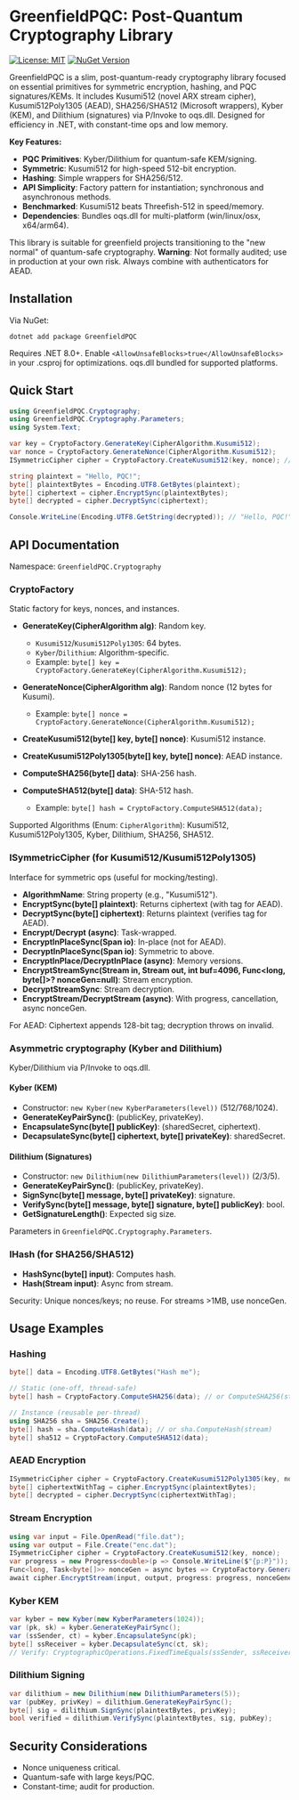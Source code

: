 # GreenfieldPQC: Post-Quantum Cryptography Library

[![License: MIT](https://img.shields.io/badge/License-MIT-yellow.svg)](https://opensource.org/licenses/MIT)
[![NuGet Version](https://img.shields.io/nuget/v/GreenfieldPQC.svg)](https://www.nuget.org/packages/GreenfieldPQC/)

GreenfieldPQC is a slim, post-quantum-ready cryptography library focused on essential primitives for symmetric encryption, hashing, and PQC signatures/KEMs. It includes Kusumi512 (novel ARX stream cipher), Kusumi512Poly1305 (AEAD), SHA256/SHA512 (Microsoft wrappers), Kyber (KEM), and Dilithium (signatures) via P/Invoke to oqs.dll. Designed for efficiency in .NET, with constant-time ops and low memory.

**Key Features:**
- **PQC Primitives**: Kyber/Dilithium for quantum-safe KEM/signing.  
- **Symmetric**: Kusumi512 for high-speed 512-bit encryption.  
- **Hashing**: Simple wrappers for SHA256/512.  
- **API Simplicity**: Factory pattern for instantiation; synchronous and asynchronous methods.  
- **Benchmarked**: Kusumi512 beats Threefish-512 in speed/memory.  
- **Dependencies**: Bundles oqs.dll for multi-platform (win/linux/osx, x64/arm64).  

This library is suitable for greenfield projects transitioning to the "new normal" of quantum-safe cryptography. **Warning**: Not formally audited; use in production at your own risk. Always combine with authenticators for AEAD.

## Installation

Via NuGet:
```
dotnet add package GreenfieldPQC
```

Requires .NET 8.0+. Enable `<AllowUnsafeBlocks>true</AllowUnsafeBlocks>` in your .csproj for optimizations. oqs.dll bundled for supported platforms.

## Quick Start
```csharp
using GreenfieldPQC.Cryptography;
using GreenfieldPQC.Cryptography.Parameters;
using System.Text;

var key = CryptoFactory.GenerateKey(CipherAlgorithm.Kusumi512);
var nonce = CryptoFactory.GenerateNonce(CipherAlgorithm.Kusumi512);
ISymmetricCipher cipher = CryptoFactory.CreateKusumi512(key, nonce); // Use interface for mocking

string plaintext = "Hello, PQC!";
byte[] plaintextBytes = Encoding.UTF8.GetBytes(plaintext);
byte[] ciphertext = cipher.EncryptSync(plaintextBytes);
byte[] decrypted = cipher.DecryptSync(ciphertext);

Console.WriteLine(Encoding.UTF8.GetString(decrypted)); // "Hello, PQC!"
```

## API Documentation

Namespace: `GreenfieldPQC.Cryptography`

### CryptoFactory
Static factory for keys, nonces, and instances.

- **GenerateKey(CipherAlgorithm alg)**: Random key.
  - `Kusumi512`/`Kusumi512Poly1305`: 64 bytes.
  - `Kyber`/`Dilithium`: Algorithm-specific.
  - Example: `byte[] key = CryptoFactory.GenerateKey(CipherAlgorithm.Kusumi512);`

- **GenerateNonce(CipherAlgorithm alg)**: Random nonce (12 bytes for Kusumi).
  - Example: `byte[] nonce = CryptoFactory.GenerateNonce(CipherAlgorithm.Kusumi512);`

- **CreateKusumi512(byte[] key, byte[] nonce)**: Kusumi512 instance.
- **CreateKusumi512Poly1305(byte[] key, byte[] nonce)**: AEAD instance.

- **ComputeSHA256(byte[] data)**: SHA-256 hash.
- **ComputeSHA512(byte[] data)**: SHA-512 hash.
  - Example: `byte[] hash = CryptoFactory.ComputeSHA512(data);`

Supported Algorithms (Enum: `CipherAlgorithm`): Kusumi512, Kusumi512Poly1305, Kyber, Dilithium, SHA256, SHA512.

### ISymmetricCipher (for Kusumi512/Kusumi512Poly1305)
Interface for symmetric ops (useful for mocking/testing).

- **AlgorithmName**: String property (e.g., "Kusumi512").
- **EncryptSync(byte[] plaintext)**: Returns ciphertext (with tag for AEAD).
- **DecryptSync(byte[] ciphertext)**: Returns plaintext (verifies tag for AEAD).
- **Encrypt/Decrypt (async)**: Task-wrapped.
- **EncryptInPlaceSync(Span<byte> io)**: In-place (not for AEAD).
- **DecryptInPlaceSync(Span<byte> io)**: Symmetric to above.
- **EncryptInPlace/DecryptInPlace (async)**: Memory<byte> versions.
- **EncryptStreamSync(Stream in, Stream out, int buf=4096, Func<long, byte[]>? nonceGen=null)**: Stream encryption.
- **DecryptStreamSync**: Stream decryption.
- **EncryptStream/DecryptStream (async)**: With progress, cancellation, async nonceGen.

For AEAD: Ciphertext appends 128-bit tag; decryption throws on invalid.

### Asymmetric cryptography (Kyber and Dilithium)
Kyber/Dilithium via P/Invoke to oqs.dll.

#### Kyber (KEM)
- Constructor: `new Kyber(new KyberParameters(level))` (512/768/1024).
- **GenerateKeyPairSync()**: (publicKey, privateKey).
- **EncapsulateSync(byte[] publicKey)**: (sharedSecret, ciphertext).
- **DecapsulateSync(byte[] ciphertext, byte[] privateKey)**: sharedSecret.

#### Dilithium (Signatures)
- Constructor: `new Dilithium(new DilithiumParameters(level))` (2/3/5).
- **GenerateKeyPairSync()**: (publicKey, privateKey).
- **SignSync(byte[] message, byte[] privateKey)**: signature.
- **VerifySync(byte[] message, byte[] signature, byte[] publicKey)**: bool.
- **GetSignatureLength()**: Expected sig size.

Parameters in `GreenfieldPQC.Cryptography.Parameters`.

### IHash (for SHA256/SHA512)
- **HashSync(byte[] input)**: Computes hash.
- **Hash(Stream input)**: Async from stream.

Security: Unique nonces/keys; no reuse. For streams >1MB, use nonceGen.

## Usage Examples

### Hashing
```csharp
byte[] data = Encoding.UTF8.GetBytes("Hash me");  

// Static (one-off, thread-safe)  
byte[] hash = CryptoFactory.ComputeSHA256(data); // or ComputeSHA256(stream)  

// Instance (reusable per-thread)  
using SHA256 sha = SHA256.Create();  
byte[] hash = sha.ComputeHash(data); // or sha.ComputeHash(stream)  
byte[] sha512 = CryptoFactory.ComputeSHA512(data);  
```

### AEAD Encryption
```csharp
ISymmetricCipher cipher = CryptoFactory.CreateKusumi512Poly1305(key, nonce);
byte[] ciphertextWithTag = cipher.EncryptSync(plaintextBytes);
byte[] decrypted = cipher.DecryptSync(ciphertextWithTag);
```

### Stream Encryption
```csharp
using var input = File.OpenRead("file.dat");
using var output = File.Create("enc.dat");
ISymmetricCipher cipher = CryptoFactory.CreateKusumi512(key, nonce);
var progress = new Progress<double>(p => Console.WriteLine($"{p:P}"));
Func<long, Task<byte[]>> nonceGen = async bytes => CryptoFactory.GenerateNonce(CipherAlgorithm.Kusumi512);
await cipher.EncryptStream(input, output, progress: progress, nonceGenerator: nonceGen);
```

### Kyber KEM
```csharp
var kyber = new Kyber(new KyberParameters(1024));
var (pk, sk) = kyber.GenerateKeyPairSync();
var (ssSender, ct) = kyber.EncapsulateSync(pk);
byte[] ssReceiver = kyber.DecapsulateSync(ct, sk);
// Verify: CryptographicOperations.FixedTimeEquals(ssSender, ssReceiver)
```

### Dilithium Signing
```csharp
var dilithium = new Dilithium(new DilithiumParameters(5));
var (pubKey, privKey) = dilithium.GenerateKeyPairSync();
byte[] sig = dilithium.SignSync(plaintextBytes, privKey);
bool verified = dilithium.VerifySync(plaintextBytes, sig, pubKey);
```

## Security Considerations
- Nonce uniqueness critical.
- Quantum-safe with large keys/PQC.
- Constant-time; audit for production.
